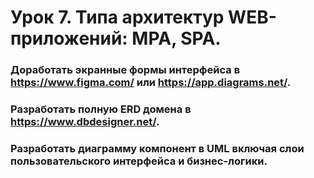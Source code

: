 # Урок 7. Типа архитектур WEB-приложений: MPA, SPA.
### Доработать экранные формы интерфейса в https://www.figma.com/ или https://app.diagrams.net/.
### Разработать полную ERD домена в https://www.dbdesigner.net/.
### Разработать диаграмму компонент в UML включая слои пользовательского интерфейса и бизнес-логики.